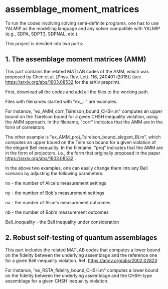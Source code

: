 # assemblage_moment_matrices

To run the codes involving solving semi-definite programs, one has to use YALMIP as the modelling language and any solver compatible with YALMIP (e.g., SDPA, SDPT3, SDPNAL, etc.).

This project is devided into two parts:

 ## 1. The assemblage moment matrices (AMM)
 This part contains the related MATLAB codes of the AMM, which was proposed by Chen et al. [Phys. Rev. Lett. 116, 240401 (2018)] (see https://arxiv.org/abs/1603.08532 for the arXiv preprint).
 
 First, download all the codes and add all the files to the working path.
 
 Files with filenames started with "ex_..." are examples.
 
 For instance, "ex_AMM_corr_Tsirelson_bound_CHSH.m" computes an upper bound on the Tsirelson bound for a given CHSH inequality violation, using the AMM approach. In the filename, "corr" indicates that the AMM are in the form of correlators.
 
 The other example is "ex_AMM_proj_Tsirelson_bound_elegant_BI.m", which computes an upper bound on the Tsirelson bound for a given violation of the elegant Bell inequality. In the filename, "proj" indicates that the AMM are in the form of projectors, i.e., the form that originally proposed in the paper https://arxiv.org/abs/1603.08532 .
 
 In the above two examples, one can easily change them into any Bell scenario by adjusting the following parameters:
 
 nx - the number of Alice's measurement settings
 
 ny - the number of Bob's measurement settings
 
 na - the number of Alice's measurement outcomes
 
 nb - the number of Bob's measurement outcomes
 
 Bell_inequality - the Bell inequality under consideration
 
 
 ## 2. Robust self-testing of quantum assemblages
 This part includes the related MATLAB codes that computes a lower bound on the fidelity between the underlying assemblage and the reference one for a given Bell inequality violation.
 Ref: https://arxiv.org/abs/2002.02823
 
 For instance, "ex_RSTA_fidelity_bound_CHSH.m" computes a lower bound on the fidelity between the underlying assemblage and the CHSH-type assemblage for a given CHSH inequality violation.
 
